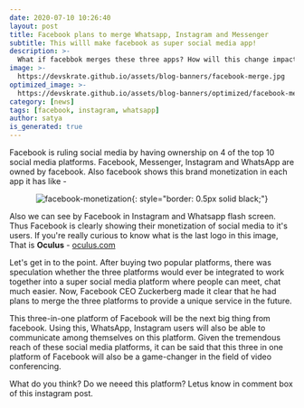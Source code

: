 ```yaml
---
date: 2020-07-10 10:26:40
layout: post
title: Facebook plans to merge Whatsapp, Instagram and Messenger
subtitle: This willl make facebook as super social media app!
description: >-
  What if facebbok merges these three apps? How will this change impact on users?
image: >-
  https://devskrate.github.io/assets/blog-banners/facebook-merge.jpg
optimized_image: >-
  https://devskrate.github.io/assets/blog-banners/optimized/facebook-merge.webp
category: [news]
tags: [facebook, instagram, whatsapp]
author: satya
is_generated: true
---
```


Facebook is ruling social media by having ownership on 4 of the top 10 social media platforms. Facebook, Messenger, Instagram and WhatsApp are owned by facebook. Also facebook shows this brand monetization in each app it has like - 

<center>

![facebook-monetization](https://devskrate.github.io/assets/images/facebook/facebook-monetize.jpg){: style="border: 0.5px solid black;"}

</center>

Also we can see by Facebook in Instagram and Whatsapp flash screen. Thus Facebook is clearly showing their monetization of social media to it's users. If you're really curious to know what is the last logo in this image, That is **Oculus**  - [oculus.com](https://oculus.com)

Let's get in to the point. After buying two popular platforms, there was speculation whether the three platforms would ever be integrated to work together into a super social media platform where people can meet, chat much easier. 
Now, Facebook CEO Zuckerberg made it clear that he had plans to merge the three platforms to provide a unique service in the future. 

This three-in-one platform of Facebook will be the next big thing from facebook. Using this, WhatsApp, Instagram users will also be able to communicate among themselves on this platform. Given the tremendous reach of these social media platforms, it can be said that this three in one platform of Facebook will also be a game-changer in the field of video conferencing.

What do you think? Do we neeed this platform? Letus know in comment box of this instagram post.
